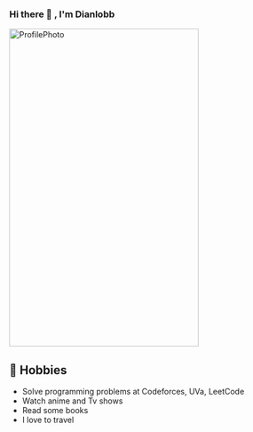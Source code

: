 ### Hi there 👋 , I'm Dianlobb

<a>
  <img src="https://media-exp1.licdn.com/dms/image/C4E03AQFNDiXbLlK-PA/profile-displayphoto-shrink_200_200/0/1581022811093?e=1655337600&v=beta&t=LEAvVE3hYze5bU4FB3Iumk_a4Rnssqc6bd07U0Nbkgc" width="341" height="571" alt="ProfilePhoto">
</a>

## 📅 Hobbies
- Solve programming problems at Codeforces, UVa, LeetCode
- Watch anime and Tv shows
- Read some books
- I love to travel

<!--
**Dianlobb/dianlobb** is a ✨ _special_ ✨ repository because its `README.md` (this file) appears on your GitHub profile.

Here are some ideas to get you started:

- 🔭 I’m currently working on ...
- 🌱 I’m currently learning ...
- 👯 I’m looking to collaborate on ...
- 🤔 I’m looking for help with ...
- 💬 Ask me about ...
- 📫 How to reach me: ...
- 😄 Pronouns: ...
- ⚡ Fun fact: ...
-->
